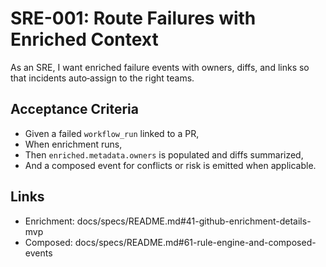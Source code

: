 # SRE-001: Route Failures with Enriched Context

As an SRE, I want enriched failure events with owners, diffs, and links so that incidents auto‑assign to the right teams.

## Acceptance Criteria

- Given a failed `workflow_run` linked to a PR,
- When enrichment runs,
- Then `enriched.metadata.owners` is populated and diffs summarized,
- And a composed event for conflicts or risk is emitted when applicable.

## Links

- Enrichment: docs/specs/README.md#41-github-enrichment-details-mvp
- Composed: docs/specs/README.md#61-rule-engine-and-composed-events
